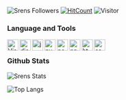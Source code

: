 ![Srens Followers](https://img.shields.io/github/followers/SrensDev?label=Follow&style=social)
[![HitCount](http://hits.dwyl.com/Srens/SrensDev.svg)](http://hits.dwyl.com/Srens/SrensDev)
![Visitor](https://komarev.com/ghpvc/?username=SrensDev)

### Language and Tools
<img align="left" alt="Visual Studio Code" width="26px" src="https://i.imgur.com/LwSdAlE.png" />
<img align="left" alt="discord.js" width="26px" src="https://i.imgur.com/SI1DZf3.png" />
<img align="left" alt="js" width="26px" src="https://i.imgur.com/3u1wzwE.png" />
<img align="left" alt="py" width="26px" src="https://i.imgur.com/4pIzF9V.png" />
<img align="left" alt="node.js" width="26px" src="https://i.imgur.com/tYLFZBh.png" />
<img align="left" alt="npm" width="26px" src="https://i.imgur.com/YSdJHjO.png" />
<img align="left" alt="html" width="26px" src="https://i.imgur.com/noAJN1B.png" />
<img align="left" alt="css" width="26px" src="https://i.imgur.com/QrUJIJC.png" /> </br>

### Github Stats
![Srens Stats](https://github-readme-stats.vercel.app/api?username=SrensDev&count_private=true&sow_icons=true&theme=radical)

![Top Langs](https://github-readme-stats.vercel.app/api/top-langs/?username=SrensDev&layout=compact&theme=radical)
